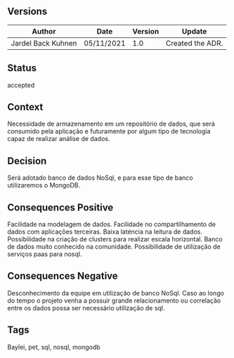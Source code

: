 ## Versions

| Author                   | Date         | Version  | Update             | 
| ------------------------ | ------------ | -------- | ------------------ |
| Jardel Back Kuhnen       | 05/11/2021   | 1.0      | Created the ADR.   |

## Status
accepted

## Context
Necessidade de armazenamento em um repositório de dados, que será consumido pela aplicação e futuramente por algum tipo
de tecnologia capaz de realizar análise de dados.

## Decision
Será adotado banco de dados NoSql, e para esse tipo de banco utilizaremos o MongoDB.

## Consequences Positive
Facilidade na modelagem de dados. 
Facilidade no compartilhamento de dados com aplicações terceiras.
Baixa laténcia na leitura de dados.
Possibilidade na criação de clusters para realizar escala horizontal. 
Banco de dados muito conhecido na comunidade. 
Possibilidade de utilização de serviços paas para nosql.

## Consequences Negative
Desconhecimento da equipe em utilização de banco NoSql.
Caso ao longo do tempo o projeto venha a possuir grande relacionamento ou correlação entre os dados possa ser necessário 
utilização de sql.

## Tags
Baylei, pet, sql, nosql, mongodb
